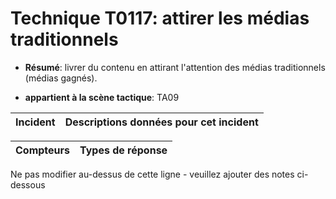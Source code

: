# Technique T0117: attirer les médias traditionnels

* **Résumé**: livrer du contenu en attirant l'attention des médias traditionnels (médias gagnés).

* **appartient à la scène tactique**: TA09


|Incident |Descriptions données pour cet incident |
|-------- |-------------------- |



|Compteurs |Types de réponse |
|-------- |-------------- |


Ne pas modifier au-dessus de cette ligne - veuillez ajouter des notes ci-dessous